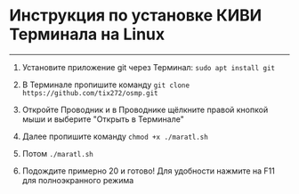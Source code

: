 # Инструкция по установке КИВИ Терминала на Linux
-------------------------------------------------------------------

1. Установите приложение git через Терминал:  `sudo apt install git`

2. В Терминале пропишите команду  `git clone https://github.com/tix272/osmp.git`

3. Откройте Проводник и в Проводнике щёлкните правой кнопкой мыши и выберите "Открыть в Терминале"

2. Далее пропишите команду  `chmod +x ./maratl.sh`

3. Потом  `./maratl.sh`

4. Подождите примерно 20 и готово! Для удобности нажмите на F11 для полноэкранного режима
